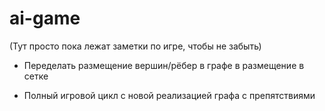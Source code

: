 # ai-game

(Тут просто пока лежат заметки по игре, чтобы не забыть)

- Переделать размещение вершин/рёбер в графе в размещение в сетке

- Полный игровой цикл с новой реализацией графа с препятствиями
